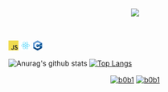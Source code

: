 <br>
<p align="center">
  <img src="https://media3.giphy.com/media/ln7z2eWriiQAllfVcn/200w.webp" width="100">
</p>
<br>

<code><img height="20" src="https://raw.githubusercontent.com/github/explore/80688e429a7d4ef2fca1e82350fe8e3517d3494d/topics/javascript/javascript.png"></code>
<code><img height="20" src="https://raw.githubusercontent.com/github/explore/80688e429a7d4ef2fca1e82350fe8e3517d3494d/topics/react/react.png"></code>
<code><img height="20" src="https://raw.githubusercontent.com/github/explore/80688e429a7d4ef2fca1e82350fe8e3517d3494d/topics/cpp/cpp.png"></code>


![Anurag's github stats](https://github-readme-stats.vercel.app/api?username=rutikwankhade&show_icons=true&count_private=true&hide=stars&include_all_commits=true&theme=buefy)
[![Top Langs](https://github-readme-stats.vercel.app/api/top-langs/?username=rutikwankhade&layout=compact)](https://github.com/anuraghazra/github-readme-stats)


<p align="center">
  <a href="https://twitter.com/p_vcente" target="_blank">
    <img align="center" src="https://simpleicons.org/icons/twitter.svg" alt="b0b1" height="25" width="25" /></a>
  <a href="https://t.me/b_0_b_1" target="_blank">
    <img align="center" src="https://simpleicons.org/icons/telegram.svg" alt="b0b1" height="25" width="25" /></a>
</p>
